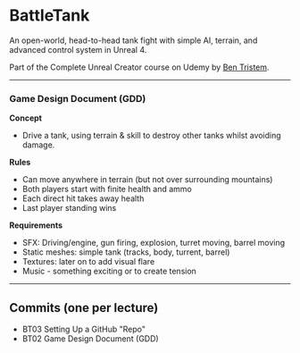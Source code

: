 # BattleTank
An open-world, head-to-head tank fight with simple AI, terrain, and advanced control system in Unreal 4.

Part of the Complete Unreal Creator course on Udemy by [Ben Tristem](https://www.udemy.com/unrealcourse?couponCode=GitHubSpecial).
***
### Game Design Document (GDD)  
**Concept**  
* Drive a tank, using terrain & skill to destroy other tanks whilst avoiding damage.

**Rules**  
* Can move anywhere in terrain (but not over surrounding mountains)
* Both players start with finite health and ammo
* Each direct hit takes away health
* Last player standing wins

**Requirements**  
* SFX: Driving/engine, gun firing, explosion, turret moving, barrel moving
* Static meshes: simple tank (tracks, body, turrent, barrel)
* Textures: later on to add visual flare
* Music - something exciting or to create tension
***
## Commits (one per lecture)
* BT03 Setting Up a GitHub "Repo"
* BT02 Game Design Document (GDD)